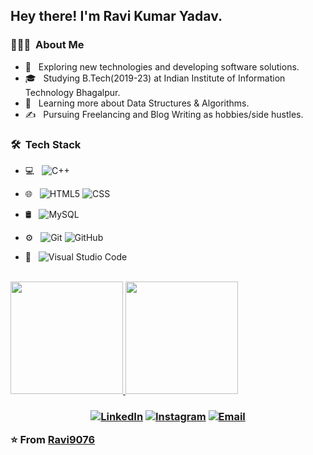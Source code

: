 <h2> Hey there! I'm Ravi Kumar Yadav.</h2>

<h3> 👨🏻‍💻 &nbsp;About Me </h3>

- 🤔 &nbsp; Exploring new technologies and developing software solutions.
- 🎓 &nbsp; Studying B.Tech(2019-23) at Indian Institute of Information Technology Bhagalpur.
- 🌱 &nbsp; Learning more about Data Structures & Algorithms.
- ✍️ &nbsp; Pursuing Freelancing and Blog Writing as hobbies/side hustles.

<h3> 🛠 &nbsp;Tech Stack</h3>

- 💻 &nbsp;
  ![C++](https://img.shields.io/badge/-C++-333333?style=flat&logo=C%2B%2B&logoColor=00599C)
  
- 🌐 &nbsp;
  ![HTML5](https://img.shields.io/badge/-HTML5-333333?style=flat&logo=HTML5)
  ![CSS](https://img.shields.io/badge/-CSS-333333?style=flat&logo=CSS3&logoColor=1572B6)
- 🛢 &nbsp;
  ![MySQL](https://img.shields.io/badge/-MySQL-333333?style=flat&logo=mysql)
- ⚙️ &nbsp;
  ![Git](https://img.shields.io/badge/-Git-333333?style=flat&logo=git)
  ![GitHub](https://img.shields.io/badge/-GitHub-333333?style=flat&logo=github)
- 🔧 &nbsp;
  ![Visual Studio Code](https://img.shields.io/badge/-Visual%20Studio%20Code-333333?style=flat&logo=visual-studio-code&logoColor=007ACC)
 

<br/>

<a href="https://github.com/Ravi9076">
  <img height="180em" src="https://github-readme-stats.vercel.app/api?username=Ravi9076&theme=buefy&show_icons=true" />
  <img height="180em" src="https://github-readme-stats.vercel.app/api/top-langs/?username=Ravi9076&theme=buefy&layout=compact" />
</a>

<br/>

<h3>

<p align="center">
<a href="https://www.linkedin.com/in/ravi-yadav-098939197/"><img alt="LinkedIn" src="https://img.shields.io/badge/LinkedIn-Ravi%20Yadav-blue?style=flat-square&logo=linkedin"></a>
<a href="https://www.instagram.com/ravi.kuyadav/"><img alt="Instagram" src="https://img.shields.io/badge/Instagram-ravi.kuyadav-blue?style=flat-square&logo=instagram"></a>
<a href="mailto:raviiit872000@gmail.com"><img alt="Email" src="https://img.shields.io/badge/Email-raviiit872000@gmail.com-blue?style=flat-square&logo=gmail"></a>
</p>

⭐️ From [Ravi9076](https://github.com/Ravi9076)

